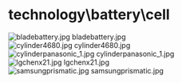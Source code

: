 <h1>technology\battery\cell</h1>
<div class="container text-center">
<div class="row">
<div class="col col-lg-2 col-6">
<img src="https://media.evkx.net/multimedia/technology/battery/cell/bladebattery_xst.jpg" class="img-thumbnail" alt="bladebattery.jpg">
bladebattery.jpg
</div>
<div class="col col-lg-2 col-6">
<img src="https://media.evkx.net/multimedia/technology/battery/cell/cylinder4680_xst.jpg" class="img-thumbnail" alt="cylinder4680.jpg">
cylinder4680.jpg
</div>
<div class="col col-lg-2 col-6">
<img src="https://media.evkx.net/multimedia/technology/battery/cell/cylinderpanasonic_1_xst.jpg" class="img-thumbnail" alt="cylinderpanasonic_1.jpg">
cylinderpanasonic_1.jpg
</div>
<div class="col col-lg-2 col-6">
<img src="https://media.evkx.net/multimedia/technology/battery/cell/lgchenx21_xst.jpg" class="img-thumbnail" alt="lgchenx21.jpg">
lgchenx21.jpg
</div>
<div class="col col-lg-2 col-6">
<img src="https://media.evkx.net/multimedia/technology/battery/cell/samsungprismatic_xst.jpg" class="img-thumbnail" alt="samsungprismatic.jpg">
samsungprismatic.jpg
</div>
</div>
</div>

